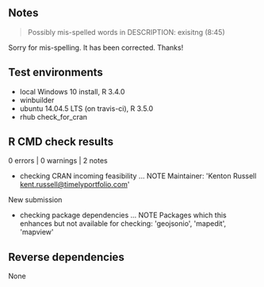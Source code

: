 ## Notes

>   Possibly mis-spelled words in DESCRIPTION:
     exisitng (8:45)

Sorry for mis-spelling.  It has been corrected.  Thanks!

## Test environments
* local Windows 10 install, R 3.4.0
* winbuilder
* ubuntu 14.04.5 LTS (on travis-ci), R 3.5.0
* rhub check_for_cran

## R CMD check results

0 errors | 0 warnings | 2 notes

* checking CRAN incoming feasibility ... NOTE
Maintainer: 'Kenton Russell <kent.russell@timelyportfolio.com>'

New submission

* checking package dependencies ... NOTE
Packages which this enhances but not available for checking:
  'geojsonio', 'mapedit', 'mapview'

## Reverse dependencies

None
